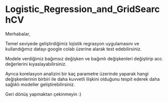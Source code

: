 # Logistic_Regression_and_GridSearchCV
 
Merhabalar,

Temel seviyede geliştirdiğimiz lojistik regrasyon uygulamasını ve kullandığımız datayı google colab üzerine alarak test edebilirsiniz.

Modele verdiğimiz bağımsız değişken ve bağımlı değişkenleri değiştirip acc. değerlerini kıyaslayabilirsiniz.

Ayrıca korelasyon analizini bir kaç parametre üzerinde yaparak hangi değişkenlerinin birbiri ile daha kuvvetli ilişkini olduğunu tespit ederek daha sağlıklı modeller geliştirebilirsiniz.

Geri dönüş yapmaktan çekinmeyin :)

